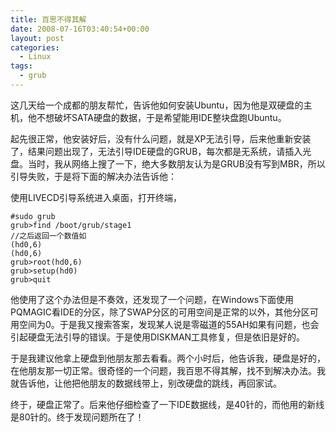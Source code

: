 ```yaml
---
title: 百思不得其解
date: 2008-07-16T03:40:54+00:00
layout: post
categories:
  - Linux
tags:
  - grub
---
```


这几天给一个成都的朋友帮忙，告诉他如何安装Ubuntu，因为他是双硬盘的主机，他不想破坏SATA硬盘的数据，于是希望能用IDE整块盘跑Ubuntu。

起先很正常，他安装好后，没有什么问题，就是XP无法引导，后来他重新安装了，结果问题出现了，无法引导IDE硬盘的GRUB，每次都是无系统，请插入光盘。当时，我从网络上搜了一下，绝大多数朋友认为是GRUB没有写到MBR，所以引导失败，于是将下面的解决办法告诉他：

使用LIVECD引导系统进入桌面，打开终端，
<!--more-->

```
#sudo grub
grub>find /boot/grub/stage1
//之后返回一个数值如 
(hd0,6)
(hd0,6)
grub>root(hd0,6)
grub>setup(hd0)
grub>quit
```

他使用了这个办法但是不奏效，还发现了一个问题，在Windows下面使用PQMAGIC看IDE的分区，除了SWAP分区的可用空间是正常的以外，其他分区可用空间为0。于是我又搜索答案，发现某人说是零磁道的55AH如果有问题，也会引起硬盘无法引导的错误。于是使用DISKMAN工具修复，但是依旧是好的。

于是我建议他拿上硬盘到他朋友那去看看。两个小时后，他告诉我，硬盘是好的，在他朋友那一切正常。很奇怪的一个问题，我百思不得其解，找不到解决办法。我就告诉他，让他把他朋友的数据线带上，别改硬盘的跳线，再回家试。

终于，硬盘正常了。后来他仔细检查了一下IDE数据线，是40针的，而他用的新线是80针的。终于发现问题所在了！